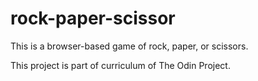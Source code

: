 # rock-paper-scissor

This is a browser-based game of rock, paper, or scissors. 

This project is part of curriculum of The Odin Project.